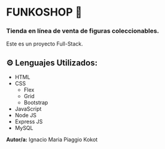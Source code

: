 # FUNKOSHOP 🚀

### Tienda en línea de venta de figuras coleccionables.

Este es un proyecto Full-Stack.

## ⚙️ Lenguajes Utilizados:

- HTML
- CSS
    - Flex
    - Grid
    - Bootstrap
- JavaScript
- Node JS
- Express JS
- MySQL

__Autor/a:__ Ignacio Maria Piaggio Kokot